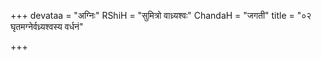 +++
devataa = "अग्निः"
RShiH = "सुमित्रो वाध्र्यश्वः"
ChandaH = "जगती"
title = "०२ घृतमग्नेर्वध्र्यश्वस्य वर्धनं"

+++
